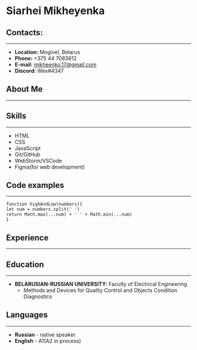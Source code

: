 # Siarhei Mikheyenka

## Contacts:
***
* **Location:** Mogivel, Belarus
* **Phone:** +375 44 7083612
* **E-mail:** mikheenko.17@gmail.com
* **Discord:** Wex#4347

## About Me
***

## Skills
***
* HTML
* CSS
* JavaScript
* Git/GitHub
* WebStorm/VSCode
* Figma(for web development)

## Code examples
***
```
function highAndLow(numbers){
let num = numbers.split(' ')
return Math.max(...num) + ' ' + Math.min(...num)
}
```
## Experience
***

## Education
***
* **BELARUSIAN-RUSSIAN UNIVERSITY:** Faculty of Electrical Engineering
  + Methods and Devices for Quality Control and Objects Condition Diagnostics
  
## Languages
***
* **Russian** - native speaker
* **English** - A1(A2 in process)

